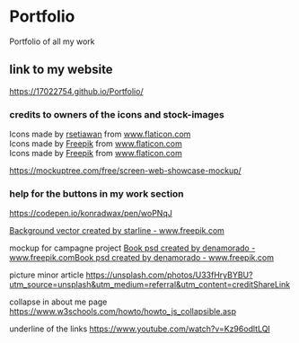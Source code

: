 # Portfolio
 Portfolio of all my work 

## link to my website
 https://17022754.github.io/Portfolio/

### credits to owners of the icons and stock-images
<div>Icons made by <a href="https://www.flaticon.com/authors/rsetiawan" title="rsetiawan">rsetiawan</a> from <a href="https://www.flaticon.com/" title="Flaticon">www.flaticon.com</a></div>

<div>Icons made by <a href="https://www.freepik.com" title="Freepik">Freepik</a> from <a href="https://www.flaticon.com/" title="Flaticon">www.flaticon.com</a></div>

<div>Icons made by <a href="https://www.freepik.com" title="Freepik">Freepik</a> from <a href="https://www.flaticon.com/" title="Flaticon">www.flaticon.com</a></div>

https://mockuptree.com/free/screen-web-showcase-mockup/


### help for the buttons in my work section
https://codepen.io/konradwax/pen/woPNqJ



<a href='https://www.freepik.com/vectors/background'>Background vector created by starline - www.freepik.com</a>


mockup for campagne project
<a href='https://www.freepik.com/psd/book'>Book psd created by denamorado - www.freepik.com</a><a href='https://www.freepik.com/psd/book'>Book psd created by denamorado - www.freepik.com</a>


picture minor article
https://unsplash.com/photos/U33fHryBYBU?utm_source=unsplash&utm_medium=referral&utm_content=creditShareLink


collapse in about me page
https://www.w3schools.com/howto/howto_js_collapsible.asp

underline of the links 
https://www.youtube.com/watch?v=Kz96odltLQI
